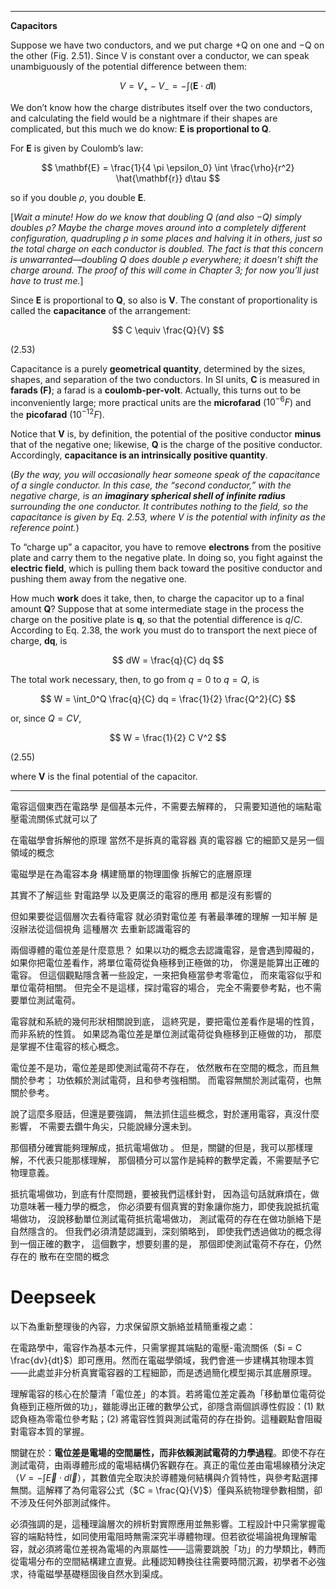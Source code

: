 
---

**Capacitors**  

Suppose we have two conductors, and we put charge +Q on one and −Q on the other (Fig. 2.51). Since V is constant over a conductor, we can speak unambiguously of the potential difference between them:  

$$
V = V_+ - V_- = - \int (\mathbf{E} \cdot d\mathbf{l})
$$  

We don’t know how the charge distributes itself over the two conductors, and calculating the field would be a nightmare if their shapes are complicated, but this much we do know: **E is proportional to Q**.  

For **E** is given by Coulomb’s law:  

$$
\mathbf{E} = \frac{1}{4 \pi \epsilon_0} \int \frac{\rho}{r^2} \hat{\mathbf{r}} d\tau
$$  

so if you double $\rho$, you double **E**.  

[*Wait a minute! How do we know that doubling Q (and also −Q) simply doubles ρ? Maybe the charge moves around into a completely different configuration, quadrupling ρ in some places and halving it in others, just so the total charge on each conductor is doubled. The fact is that this concern is unwarranted—doubling Q does double ρ everywhere; it doesn’t shift the charge around. The proof of this will come in Chapter 3; for now you’ll just have to trust me.*]  

Since **E** is proportional to **Q**, so also is **V**. The constant of proportionality is called the **capacitance** of the arrangement:  

$$
C \equiv \frac{Q}{V}
$$  

(2.53)  

Capacitance is a purely **geometrical quantity**, determined by the sizes, shapes, and separation of the two conductors. In SI units, **C** is measured in **farads (F)**; a farad is a **coulomb-per-volt**. Actually, this turns out to be inconveniently large; more practical units are the **microfarad** ($10^{-6} F$) and the **picofarad** ($10^{-12} F$).  

Notice that **V** is, by definition, the potential of the positive conductor **minus** that of the negative one; likewise, **Q** is the charge of the positive conductor. Accordingly, **capacitance is an intrinsically positive quantity**.  

(*By the way, you will occasionally hear someone speak of the capacitance of a single conductor. In this case, the “second conductor,” with the negative charge, is an **imaginary spherical shell of infinite radius** surrounding the one conductor. It contributes nothing to the field, so the capacitance is given by Eq. 2.53, where V is the potential with infinity as the reference point.*)  

To “charge up” a capacitor, you have to remove **electrons** from the positive plate and carry them to the negative plate. In doing so, you fight against the **electric field**, which is pulling them back toward the positive conductor and pushing them away from the negative one.  

How much **work** does it take, then, to charge the capacitor up to a final amount **Q**? Suppose that at some intermediate stage in the process the charge on the positive plate is **q**, so that the potential difference is $q/C$. According to Eq. 2.38, the work you must do to transport the next piece of charge, **dq**, is  

$$
dW = \frac{q}{C} dq
$$  

The total work necessary, then, to go from $q = 0$ to $q = Q$, is  

$$
W = \int_0^Q \frac{q}{C} dq = \frac{1}{2} \frac{Q^2}{C}
$$  

or, since $Q = CV$,  

$$
W = \frac{1}{2} C V^2
$$  

(2.55)  

where **V** is the final potential of the capacitor.  

---

電容這個東西在電路學 是個基本元件，不需要去解釋的，
只需要知道他的端點電壓電流關係式就可以了

在電磁學會拆解他的原理 當然不是拆真的電容器 
真的電容器 它的細節又是另一個領域的概念

電磁學是在為電容本身 
構建簡單的物理圖像
拆解它的底層原理

其實不了解這些 對電路學 以及更廣泛的電容的應用 都是沒有影響的

但如果要從這個層次去看待電容 
就必須對電位差 有著最準確的理解 
一知半解 是沒辦法從這個視角 這種層次 去重新認識電容的

兩個導體的電位差是什麼意思？
如果以功的概念去認識電容，是會遇到障礙的，
如果你把電位差看作，將單位電荷從負極移到正極做的功，
你還是能算出正確的電容。
但這個觀點隱含著一些設定，一來把負極當參考零電位，
而來電容似乎和單位電荷相關。
但完全不是這樣，探討電容的場合，
完全不需要參考點，也不需要單位測試電荷。

電容就和系統的幾何形狀相關說到底，
這終究是，要把電位差看作是場的性質，而非系統的性質。
如果認為電位差是單位測試電荷從負極移到正極做的功，
那麼是掌握不住電容的核心概念。

電位差不是功，電位差是即使測試電荷不存在，
依然散布在空間的概念，而且無關於參考；
功依賴於測試電荷，且和參考強相關。
而電容無關於測試電荷，也無關於參考。

說了這麼多廢話，但還是要強調，
無法抓住這些概念，對於運用電容，真沒什麼影響，
不需要去鑽牛角尖，只能說緣分還未到。

那個積分確實能夠理解成，抵抗電場做功 。
但是，關鍵的但是，我可以那樣理解，不代表只能那樣理解，
那個積分可以當作是純粹的數學定義，不需要賦予它物理意義。

抵抗電場做功，到底有什麼問題，要被我們這樣針對，
因為這句話就麻煩在，做功意味著一種力學的概念，
你必須要有個真實的對象讓你施力，即使我說抵抗電場做功，
沒說移動單位測試電荷抵抗電場做功，
測試電荷的存在在做功脈絡下是自然隱含的。
但我們必須清楚認識到，深刻領略到，
即使我們透過做功的概念得到一個正確的數字，
這個數字，想要刻畫的是，
那個即使測試電荷不存在，仍然存在的 散布在空間的概念

# Deepseek

以下為重新整理後的內容，力求保留原文脈絡並精簡重複之處：

在電路學中，電容作為基本元件，只需掌握其端點的電壓-電流關係（$i = C \frac{dv}{dt}$）即可應用。然而在電磁學領域，我們會進一步建構其物理本質——此處並非分析真實電容器的工程細節，而是透過簡化模型揭示其底層原理。

理解電容的核心在於釐清「電位差」的本質。若將電位差定義為「移動單位電荷從負極到正極所做的功」，雖能導出正確的數學公式，卻隱含兩個誤導性假設：(1) 默認負極為零電位參考點；(2) 將電容性質與測試電荷的存在掛鉤。這種觀點會阻礙對電容本質的掌握。

關鍵在於：**電位差是電場的空間屬性，而非依賴測試電荷的力學過程**。即使不存在測試電荷，由兩導體形成的電場結構仍客觀存在。真正的電位差由電場線積分決定（$V = -\int \vec{E} \cdot d\vec{l}$），其數值完全取決於導體幾何結構與介質特性，與參考點選擇無關。這解釋了為何電容公式（$C = \frac{Q}{V}$）僅與系統物理參數相關，卻不涉及任何外部測試條件。

必須強調的是，這種理論層次的辨析對實際應用並無影響。工程設計中只需掌握電容的端點特性，如同使用電阻時無需深究半導體物理。但若欲從場論視角理解電容，就必須將電位差視為電場的內禀屬性——這需要跳脫「功」的力學類比，轉而從電場分布的空間結構建立直覺。此種認知轉換往往需要時間沉澱，初學者不必強求，待電磁學基礎穩固後自然水到渠成。